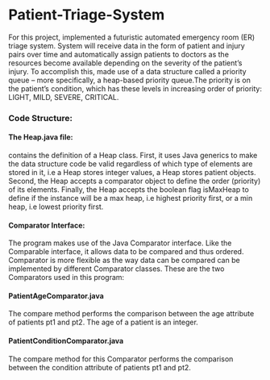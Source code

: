 # Patient-Triage-System
For this project, implemented a futuristic automated emergency room (ER) triage system.
System will receive data in the form of patient and injury pairs over time and automatically
assign patients to doctors as the resources become available depending on the severity of the
patient’s injury. 
To accomplish this, made use of a data structure called a priority queue – more
specifically, a heap-based priority queue.The priority is on the patient’s condition, which has these levels in increasing order of priority: LIGHT, MILD, SEVERE,
CRITICAL.

### Code Structure:

#### The Heap.java file: 
contains the definition of a Heap class. First, it uses Java generics to make the data structure code be valid regardless of which type of elements are
stored in it, i.e a Heap<int> stores integer values, a Heap<Patient> stores patient objects.
Second, the Heap accepts a comparator object to define the order (priority) of its elements.
Finally, the Heap accepts the boolean flag isMaxHeap to define if the instance will be a max
heap, i.e highest priority first, or a min heap, i.e lowest priority first.

#### Comparator Interface: 
The program makes use of the Java Comparator interface. Like the Comparable interface, it
allows data to be compared and thus ordered. Comparator is more flexible as the way data can
be compared can be implemented by different Comparator classes. These are the two
Comparators used in this program: 

#### PatientAgeComparator.java
The compare method performs the comparison between the age attribute of patients pt1 and
pt2. The age of a patient is an integer.

#### PatientConditionComparator.java
The compare method for this Comparator performs the comparison between the condition
attribute of patients pt1 and pt2. 
